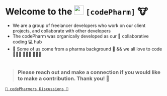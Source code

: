 # Welcome to the [<img src='https://codetracklift.github.io/codeTrackLift/logos/giphyPharma2Code.gif' alt='codeByPete logo' width='30'>](https://www.codebypete.com) **```[codePharm]```** 🐮

- We are a group of freelancer developers who work on our client projects, and collaborate with other developers
- The codePharm was organically developed as our 🤝 collaborative coding 💻 hub
- 🧪 Some of us come from a pharma background 💊 && we all love to code 🧑🏻‍💻 👩🏼‍💻 👨🏻‍💻  

#

> ### Please reach out and make a connection if you would like to make a contribution.  Thank you! 🙏

[```🐓 codePharmers Discussions 🚜```](https://github.com/orgs/codepharm/teams/codepharmers)
